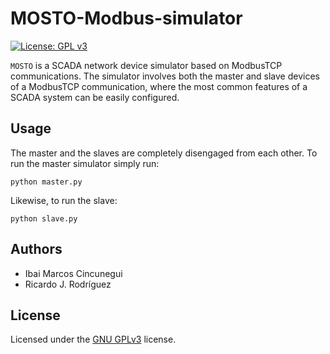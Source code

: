# MOSTO-Modbus-simulator

[![License: GPL v3](https://img.shields.io/badge/License-GPLv3-blue.svg)](https://www.gnu.org/licenses/gpl-3.0)

`MOSTO` is a SCADA network device simulator based on ModbusTCP communications. The simulator involves both the master and slave devices of a ModbusTCP communication, where the most common features of a SCADA system can be easily configured.

## Usage

The master and the slaves are completely disengaged from each other. To run the master simulator simply run:

```
python master.py
```

Likewise, to run the slave:

```
python slave.py
```

## Authors

- Ibai Marcos Cincunegui
- Ricardo J. Rodríguez

## License

Licensed under the [GNU GPLv3](LICENSE) license.
